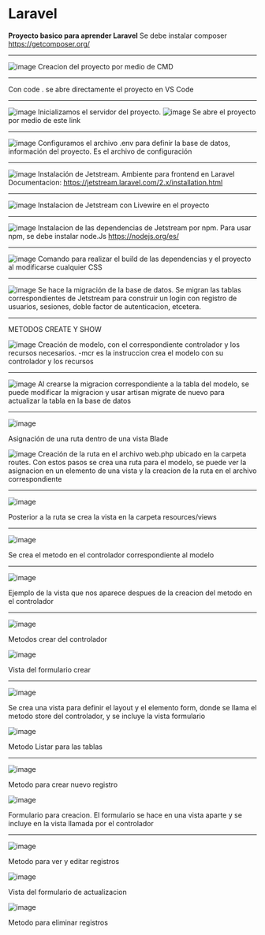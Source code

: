 # Laravel

**Proyecto basico para aprender Laravel**
Se debe instalar composer https://getcomposer.org/

********

![image](https://user-images.githubusercontent.com/92832390/163894526-b3c9f701-6b35-467d-a8a2-c86174ba56ac.png)
Creacion del proyecto por medio de CMD
********
Con code . se abre directamente el proyecto en VS Code
********
![image](https://user-images.githubusercontent.com/92832390/163894938-2bf9afba-1c7d-4d09-8d96-a1b16c6a6971.png)
Inicializamos el servidor del proyecto.
![image](https://user-images.githubusercontent.com/92832390/163894970-96f38a55-4314-4d92-8512-ccdb4b47a4eb.png)
Se abre el proyecto por medio de este link
********
![image](https://user-images.githubusercontent.com/92832390/163895114-0683c378-7319-4c20-a142-0d727ddaded3.png)
Configuramos el archivo .env para definir la base de datos, información del proyecto. Es el archivo de configuración
********
![image](https://user-images.githubusercontent.com/92832390/163895504-12a009b4-b3a7-49e7-9513-0a993ac191e5.png)
Instalación de Jetstream. Ambiente para frontend en Laravel
Documentacion: https://jetstream.laravel.com/2.x/installation.html
********
![image](https://user-images.githubusercontent.com/92832390/163896434-45f146b4-6518-4bdf-9832-dbe3c59c437e.png)
Instalacion de Jetstream con Livewire en el proyecto 
********
![image](https://user-images.githubusercontent.com/92832390/163897216-792cfae0-1fd3-44d0-9ced-c80f79b30870.png)
Instalacion de las dependencias de Jetstream por npm.
Para usar npm, se debe instalar node.Js
https://nodejs.org/es/
********
![image](https://user-images.githubusercontent.com/92832390/163897615-3bc73a0f-2d2c-4820-a443-5ab21c434e34.png)
Comando para realizar el build de las dependencias y el proyecto al modificarse cualquier CSS
********
![image](https://user-images.githubusercontent.com/92832390/163897889-32ab003b-d44d-46ac-b255-f57651223ae6.png)
Se hace la migración de la base de datos. Se migran las tablas correspondientes de Jetstream para construir un login con registro de usuarios, sesiones, doble factor de autenticacion, etcetera.
********

METODOS CREATE Y SHOW 

![image](https://user-images.githubusercontent.com/92832390/165194428-fda73f03-dbef-4b2d-b63e-f0d2b2148b61.png)
Creación de modelo, con el correspondiente controlador y los recursos necesarios. -mcr es la instruccion crea el modelo con su controlador y los recursos
********
![image](https://user-images.githubusercontent.com/92832390/165195794-ed89adb7-82a7-440c-abbc-c4bb69e770d0.png)
Al crearse la migracion correspondiente a la tabla del modelo, se puede modificar la migracion y usar artisan migrate de nuevo para actualizar la tabla en la base de datos
********
![image](https://user-images.githubusercontent.com/92832390/165196703-adf29ca8-5ffc-4748-b757-48fc7506b532.png)

Asignación de una ruta dentro de una vista Blade

![image](https://user-images.githubusercontent.com/92832390/165196828-fbeb711b-5c49-4ace-9fbc-303226372e89.png)
Creación de la ruta en el archivo web.php ubicado en la carpeta routes.
Con estos pasos se crea una ruta para el modelo, se puede ver la asignacion en un elemento de una vista y la creacion de la ruta en el archivo correspondiente
********
![image](https://user-images.githubusercontent.com/92832390/165199643-06833c5b-84d8-4544-97fe-c61738c33e2e.png)

 Posterior a la ruta se crea la vista en la carpeta resources/views  
 ********
 ![image](https://user-images.githubusercontent.com/92832390/165202812-3d029bff-a349-43e9-be11-7680450179f4.png)
 
Se crea el metodo en el controlador correspondiente al modelo

********
![image](https://user-images.githubusercontent.com/92832390/165202983-9bd120ee-cf06-460a-b4d1-d8e73b8c9bee.png)

Ejemplo de la vista que nos aparece despues de la creacion del metodo en el controlador
********
![image](https://user-images.githubusercontent.com/92832390/165412156-9e6b47a8-9e6d-4321-b84f-407e5d9167d5.png)

Metodos crear del controlador

![image](https://user-images.githubusercontent.com/92832390/165412235-51ac0f0f-5e71-45ed-a879-6fecb6e9eafa.png)

Vista del formulario crear
*********
![image](https://user-images.githubusercontent.com/92832390/165422838-04861380-49cf-43d1-982e-8aa4502af4e4.png)

Se crea una vista para definir el layout y el elemento form, donde se llama el metodo store del controlador, y se incluye la vista formulario

![image](https://user-images.githubusercontent.com/92832390/165422905-f224a5b8-3eab-49d3-9bd1-6b84d08ba572.png)

Metodo Listar para las tablas

**************
![image](https://user-images.githubusercontent.com/92832390/166605023-1bfdebb1-4ea6-4889-9fe1-f865086956af.png)

Metodo para crear nuevo registro

![image](https://user-images.githubusercontent.com/92832390/166605073-43d6cdab-dd09-4b9f-b58c-b060942678a9.png)

Formulario para creacion. El formulario se hace en una vista aparte y se incluye en la vista llamada por el controlador 

**************
![image](https://user-images.githubusercontent.com/92832390/166605154-19117ce1-c3e7-4044-ab62-092a7bf091bb.png)

Metodo para ver y editar registros

![image](https://user-images.githubusercontent.com/92832390/166605190-99df4c88-5b4d-4a57-805a-7f43cc4c58be.png)

Vista del formulario de actualizacion

![image](https://user-images.githubusercontent.com/92832390/166605237-c1204e23-0917-4570-abc2-05226a88a0b9.png)

Metodo para eliminar registros
